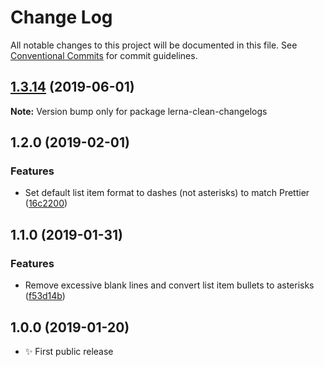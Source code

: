 # Change Log

All notable changes to this project will be documented in this file.
See [Conventional Commits](https://conventionalcommits.org) for commit guidelines.

## [1.3.14](https://gitlab.com/codsen/codsen/compare/lerna-clean-changelogs@1.3.13...lerna-clean-changelogs@1.3.14) (2019-06-01)

**Note:** Version bump only for package lerna-clean-changelogs





## 1.2.0 (2019-02-01)

### Features

- Set default list item format to dashes (not asterisks) to match Prettier ([16c2200](https://gitlab.com/codsen/codsen/commit/16c2200))

## 1.1.0 (2019-01-31)

### Features

- Remove excessive blank lines and convert list item bullets to asterisks ([f53d14b](https://gitlab.com/codsen/codsen/commit/f53d14b))

## 1.0.0 (2019-01-20)

- ✨ First public release
